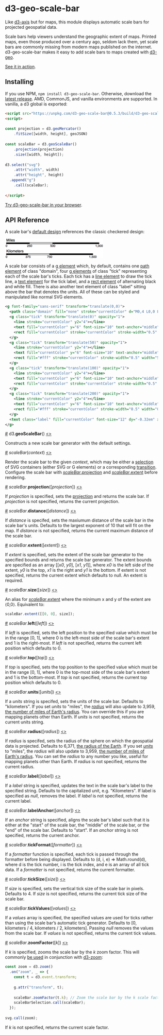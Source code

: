 # d3-geo-scale-bar

Like [d3-axis](https://github.com/d3/d3-axis) but for maps, this module displays automatic scale bars for projected geospatial data.

Scale bars help viewers understand the geographic extent of maps. Printed maps, even those produced over a century ago, seldom lack them, yet scale bars are commonly missing from modern maps published on the internet. d3-geo-scale-bar makes it easy to add scale bars to maps created with [d3-geo](https://github.com/d3/d3-geo).

[See it in action](https://bl.ocks.org/HarryStevens/8c8d3a489aa1372e14b8084f94b32464).

## Installing

If you use NPM, `npm install d3-geo-scale-bar`. Otherwise, download the [latest release](https://github.com/HarryStevens/d3-geo-scale-bar/raw/master/build/d3-geo-scale-bar.zip). AMD, CommonJS, and vanilla environments are supported. In vanilla, a d3 global is exported:

```html
<script src="https://unpkg.com/d3-geo-scale-bar@0.5.3/build/d3-geo-scale-bar.min.js"></script>
<script>

const projection = d3.geoMercator()
    .fitSize([width, height], geoJSON)

const scaleBar = d3.geoScaleBar()
    .projection(projection)
    .size([width, height]);

d3.select("svg")
    .attr("width", width)
    .attr("height", height)
  .append("g")
    .call(scaleBar);

</script>
```

[Try d3-geo-scale-bar in your browser](https://npm.runkit.com/d3-geo-scale-bar).

## API Reference

A scale bar's [default design](https://bl.ocks.org/HarryStevens/8c8d3a489aa1372e14b8084f94b32464) references the classic checkered design:

[<img alt="Scale Bar Design" src="https://raw.githubusercontent.com/HarryStevens/d3-geo-scale-bar/master/img/default.png">](https://bl.ocks.org/HarryStevens/8c8d3a489aa1372e14b8084f94b32464)

A scale bar consists of a [g element](https://www.w3.org/TR/SVG/struct.html#Groups) which, by default, contains one [path element](https://www.w3.org/TR/SVG/paths.html#PathElement) of class "domain", four [g elements](https://www.w3.org/TR/SVG/struct.html#Groups) of class "tick" representing each of the scale bar's ticks. Each tick has a [line element](https://www.w3.org/TR/SVG/shapes.html#LineElement) to draw the tick line, a [text element](https://www.w3.org/TR/SVG/text.html#TextElement) for the tick label, and a [rect element](https://www.w3.org/TR/SVG/shapes.html#RectElement) of alternating black and white fill. There is also another text element of class "label" sitting above the bar that denotes the units. All of these can be styled and manipulated like normal SVG elements.

```svg
<g font-family="sans-serif" transform="translate(0,0)">
  <path class="domain" fill="none" stroke="currentColor" d="M0,4 L0,0 L200,0 L200,4"></path>
  <g class="tick" transform="translate(0)" opacity="1">
    <line stroke="currentColor" y2="4"></line>
    <text fill="currentColor" y="6" font-size="10" text-anchor="middle" dy="0.71em">0</text>
    <rect fill="currentColor" stroke="currentColor" stroke-width="0.5" width="50" height="4"></rect>
  </g>
  <g class="tick" transform="translate(50)" opacity="1">
    <line stroke="currentColor" y2="4"></line>
    <text fill="currentColor" y="6" font-size="10" text-anchor="middle" dy="0.71em">25</text>
    <rect fill="#fff" stroke="currentColor" stroke-width="0.5" width="50" height="4"></rect>
  </g>
  <g class="tick" transform="translate(100)" opacity="1">
    <line stroke="currentColor" y2="4"></line>
    <text fill="currentColor" y="6" font-size="10" text-anchor="middle" dy="0.71em">50</text>
    <rect fill="currentColor" stroke="currentColor" stroke-width="0.5" width="100" height="4"></rect>
  </g>
  <g class="tick" transform="translate(200)" opacity="1">
    <line stroke="currentColor" y2="4"></line>
    <text fill="currentColor" y="6" font-size="10" text-anchor="middle" dy="0.71em">100</text>
    <rect fill="#fff" stroke="currentColor" stroke-width="0.5" width="0" height="4"></rect>
  </g>
  <text class="label" fill="currentColor" font-size="12" dy="-0.32em" x="0" text-anchor="start">Kilometers</text>
</g>
```

<a name="geoScaleBar" href="#geoScaleBar">#</a> d3.<b>geoScaleBar</b>() [<>](https://github.com/HarryStevens/d3-geo-scale-bar/blob/master/src/geoScaleBar.js#L5 "Source")

Constructs a new scale bar generator with the default settings.

<a name="_scaleBar" href="#_scaleBar">#</a> <i>scaleBar</i>(<i>context</i>) [<>](https://github.com/HarryStevens/d3-geo-scale-bar/blob/master/src/geoScaleBar.js#L27 "Source")

Render the scale bar to the given *context*, which may be either a [selection](https://github.com/d3/d3-selection) of SVG containers (either SVG or G elements) or a corresponding [transition](https://github.com/d3/d3-transition). Configure the scale bar with [*scaleBar*.projection](#scaleBar_projection) and [*scaleBar*.extent](#scaleBar_fitSize) before rendering.

<a name="scaleBar_projection" href="#scaleBar_projection">#</a> <i>scaleBar</i>.<b>projection</b>([<i>projection</i>]) [<>](https://github.com/HarryStevens/d3-geo-scale-bar/blob/master/src/geoScaleBar.js#L95 "Source")

If *projection* is specified, sets the [projection](https://github.com/d3/d3-geo#projections) and returns the scale bar. If *projection* is not specified, returns the current projection.

<a name="scaleBar_distance" href="#scaleBar_distance">#</a> <i>scaleBar</i>.<b>distance</b>([<i>distance</i>]) [<>](https://github.com/HarryStevens/d3-geo-scale-bar/blob/master/src/geoScaleBar.js#L114 "Source")

If *distance* is specifed, sets the maxiumum distance of the scale bar in the scale bar's units. Defaults to the largest exponent of 10 that will fit on the map. If *distance* is not specified, returns the current maximum distance of the scale bar.

<a name="scaleBar_extent" href="#scaleBar_extent">#</a> <i>scaleBar</i>.<b>extent</b>([<i>extent</i>]) [<>](https://github.com/HarryStevens/d3-geo-scale-bar/blob/master/src/geoScaleBar.js#L91 "Source")

If <i>extent</i> is specified, sets the extent of the scale bar generator to the specified bounds and returns the scale bar generator. The extent bounds are specified as an array [[<i>x0</i>, <i>y0</i>], [<i>x1</i>, <i>y1</i>]], where <i>x0</i> is the left side of the extent, <i>y0</i> is the top, <i>x1</i> is the right and <i>y1</i> is the bottom. If extent is not specified, returns the current extent which defaults to null. An extent is required.

<a name="scaleBar_size" href="#scaleBar_size">#</a> <i>scaleBar</i>.<b>size</b>([<i>size</i>]) [<>](https://github.com/HarryStevens/d3-geo-scale-bar/blob/master/src/geoScaleBar.js#L91 "Source")

An alias for [<i>scaleBar</i>.extent](#scaleBar_extent) where the minimum x and y of the extent are ⟨0,0⟩. Equivalent to:

```js
scaleBar.extent([[0, 0], size]);
```

<a name="scaleBar_left" href="#scaleBar_left">#</a> <i>scaleBar</i>.<b>left</b>([<i>left</i>]) [<>](https://github.com/HarryStevens/d3-geo-scale-bar/blob/master/src/geoScaleBar.js#L134 "Source")

If *left* is specified, sets the left position to the specified value which must be in the range [0, 1], where 0 is the left-most side of the scale bar's extent and 1 is the right-most. If *left* is not specified, returns the current left position which defaults to 0.

<a name="scaleBar_top" href="#scaleBar_top">#</a> <i>scaleBar</i>.<b>top</b>([<i>top</i>]) [<>](https://github.com/HarryStevens/d3-geo-scale-bar/blob/master/src/geoScaleBar.js#L138 "Source")

If *top* is specified, sets the top position to the specified value which must be in the range [0, 1], where 0 is the top-most side of the scale bar's extent and 1 is the bottom-most. If *top* is not specified, returns the current top position which defaults to 0.

<a name="scaleBar_units" href="#scaleBar_units">#</a> <i>scaleBar</i>.<b>units</b>([<i>units</i>]) [<>](https://github.com/HarryStevens/d3-geo-scale-bar/blob/master/src/geoScaleBar.js#L99 "Source")

If a *units* string is specifed, sets the units of the scale bar. Defaults to "kilometers". If you set *units* to "miles", the [*radius*]("#scaleBar_radius") will also update to 3,959, [the number of miles of Earth's radius](https://www.google.com/search?q=radius+of+earth+in+miles). You can override this if you are mapping planets other than Earth. If *units* is not specified, returns the current units string.


<a name="scaleBar_radius" href="#scaleBar_radius">#</a> <i>scaleBar</i>.<b>radius</b>([<i>radius</i>]) [<>](https://github.com/HarryStevens/d3-geo-scale-bar/blob/master/src/geoScaleBar.js#L118 "Source")

If *radius* is specifed, sets the radius of the sphere on which the geospatial data is projected. Defaults to 6,371, [the radius of the Earth](https://www.google.com/search?q=radius+of+earth+in+kilometers). If you set [*units*]("#scaleBar_units") to "miles", the *radius* will also update to 3,959, [the number of miles of Earth's radius](https://www.google.com/search?q=radius+of+earth+in+miles). You can set the *radius* to any number you like, useful for mapping planets other than Earth. If *radius* is not specified, returns the current radius.

<a name="scaleBar_label" href="#scaleBar_label">#</a> <i>scaleBar</i>.<b>label</b>([<i>label</i>]) [<>](https://github.com/HarryStevens/d3-geo-scale-bar/blob/master/src/geoScaleBar.js#L126 "Source")

If a <i>label</i> string is specified, updates the text in the scale bar's label to the specified string. Defaults to the capitalized unit, e.g. "Kilometers". If label is specified as <i>null</i>, removes the label. If <i>label</i> is not specified, returns the current label.

<a name="scaleBar_labelAnchor" href="#scaleBar_labelAnchor">#</a> <i>scaleBar</i>.<b>labelAnchor</b>([<i>anchor</i>]) [<>](https://github.com/HarryStevens/d3-geo-scale-bar/blob/master/src/geoScaleBar.js#L126 "Source")

If an <i>anchor</i> string is specified, aligns the scale bar's label such that it is either at the "start" of the scale bar, the "middle" of the scale bar, or the "end" of the scale bar. Defaults to "start". If an <i>anchor</i> string is not specified, returns the current anchor.

<a name="scaleBar_tickFormat" href="#scaleBar_tickFormat">#</a> <i>scaleBar</i>.<b>tickFormat</b>([<i>formatter</i>]) [<>](https://github.com/HarryStevens/d3-geo-scale-bar/blob/master/src/geoScaleBar.js#L122 "Source")

If a <i>formatter</i> function is specified, each tick is passed through the formatter before being displayed. Defaults to (d, i, e) => Math.round(d), where d is the tick number, i is the tick index, and e is an array of all tick data. If a <i>formatter</i> is not specified, returns the current formatter.

<a name="scaleBar_tickSize" href="#scaleBar_tickSize">#</a> <i>scaleBar</i>.<b>tickSize</b>([<i>size</i>]) [<>](https://github.com/HarryStevens/d3-geo-scale-bar/blob/master/src/geoScaleBar.js#L130 "Source")

If *size* is specified, sets the vertical tick size of the scale bar in pixels. Defaults to 4. If *size* is not specified, returns the current tick size of the scale bar.

<a name="scaleBar_tickValues" href="#scaleBar_tickValues">#</a> <i>scaleBar</i>.<b>tickValues</b>([<i>values</i>]) [<>](https://github.com/HarryStevens/d3-geo-scale-bar/blob/master/src/geoScaleBar.js#L122 "Source")

If a <i>values</i> array is specified, the specified values are used for ticks rather than using the scale bar’s automatic tick generator. Defaults to [0, kilometers / 4, kilometers / 2, kilometers]. Passing <i>null</i> removes the values from the scale bar. If <i>values</i> is not specified, returns the current tick values.

<a name="scaleBar_zoomFactor" href="#scaleBar_zoomFactor">#</a> <i>scaleBar</i>.<b>zoomFactor</b>([<i>k</i>]) [<>](https://github.com/HarryStevens/d3-geo-scale-bar/blob/master/src/geoScaleBar.js#L142 "Source")

If *k* is specified, zooms the scale bar by the *k* zoom factor. This will commonly [be used](https://bl.ocks.org/HarryStevens/64fc5f1a4489abe78433b7d19510f864) in conjunction with [d3-zoom](https://github.com/d3/d3-zoom):

```js
const zoom = d3.zoom()
  .on("zoom", _ => {
    const t = d3.event.transform;
    
    g.attr("transform", t);
    
    scaleBar.zoomFactor(t.k); // Zoom the scale bar by the k scale factor.
    scaleBarSelection.call(scaleBar);
  });

svg.call(zoom);
```

If *k* is not specified, returns the current scale factor.
